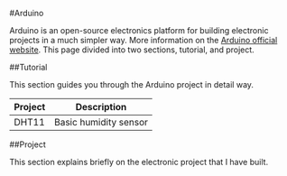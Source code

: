 #Arduino

Arduino is an open-source electronics platform for building electronic projects in a much simpler way. More information on the [Arduino official website](https://www.arduino.cc/). This page divided into two sections, tutorial, and project.

##Tutorial

This section guides you through the Arduino project in detail way. 

Project | Description
--------|------------
DHT11 | Basic humidity sensor

##Project

This section explains briefly on the electronic project that I have built.
